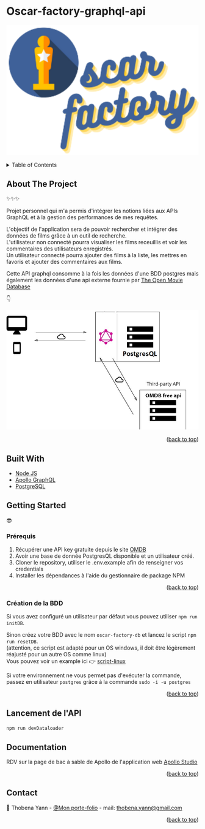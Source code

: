 # Oscar-factory-graphql-api

![logo](./assets/images/logo-oscar-factory.svg)

<!-- TABLE OF CONTENTS -->
<details>
  <summary>Table of Contents</summary>
  <ol>
    <li>
      <a href="#about-the-project">About The Project</a>
      <ul>
        <li><a href="#built-with">Built With</a></li>
      </ul>
    </li>
    <li>
      <a href="#getting-started">Getting Started</a>
      <ul>
        <li><a href="#prérequis">Prérequis</a></li>
        <li><a href="#création-de-la-bdd">Création de la BDD</a></li>
      </ul>
    </li>
    <li><a href="#lancement-de-lapi">Lancement de l'API</a></li>
    <li><a href="#documentation">Documentation</a></li>
    <li><a href="#contact">Contact</a></li>
  </ol>
</details>

## About The Project
:sparkles::sparkles::sparkles:

Projet personnel qui m'a permis d'intégrer les notions liées aux APIs GraphQL et à la gestion des performances de mes requêtes.

L'objectif de l'application sera de pouvoir rechercher et intégrer des données de films grâce à un outil de recherche.<br/>
L'utilisateur non connecté pourra visualiser les films receuillis et voir les commentaires des utilisateurs enregistrés.<br/>
Un utilisateur connecté pourra ajouter des films à la liste, les mettres en favoris et ajouter des commentaires aux films.

Cette API graphql consomme à la fois les données d'une BDD postgres mais également les données d'une api externe fournie par [The Open Movie Database](https://www.omdbapi.com/)

:point_down:

![schema](./assets/images/schema.jpg)

<p align="right">(<a href="#top">back to top</a>)</p>

## Built With

* [Node JS](https://nodejs.org/en/)
* [Apollo GraphQL](https://www.apollographql.com/)
* [PostgreSQL](https://www.postgresql.org/)

## Getting Started
:sunglasses:
### Prérequis

1. Récupérer une API key gratuite depuis le site [OMDB](https://www.omdbapi.com/)
2. Avoir une base de donnée PostgresQL disponible et un utilisateur créé.
3. Cloner le repository, utiliser le .env.example afin de renseigner vos credentials
4. Installer les dépendances à l'aide du gestionnaire de package NPM

<p align="right">(<a href="#top">back to top</a>)</p>

### Création de la BDD

Si vous avez configuré un utilisateur par défaut vous pouvez utiliser `npm run initDB`.

Sinon créez votre BDD avec le nom `oscar-factory-db` et lancez le script `npm run resetDB`.<br/>
(attention, ce script est adapté pour un OS windows, il doit être légèrement réajusté pour un autre OS comme linux)<br/>
Vous pouvez voir un example ici :point_right: [script-linux](script-linux.md)

Si votre environnement ne vous permet pas d'exécuter la commande, passez en utilisateur `postgres` grâce à la commande `sudo -i -u postgres`

<p align="right">(<a href="#top">back to top</a>)</p>

## Lancement de l'API

`npm run devDataloader`

## Documentation

RDV sur la page de bac à sable de Apollo de l'application web [Apollo Studio](https://studio.apollographql.com/sandbox/explorer)

<p align="right">(<a href="#top">back to top</a>)</p>

## Contact

:speech_balloon: Thobena Yann - [@Mon porte-folio](https://thobena-yann-developpeur-web.netlify.app/) - mail: thobena.yann@gmail.com

<!-- Project Link: [https://github.com/github_username/repo_name](https://github.com/github_username/repo_name) -->

<p align="right">(<a href="#top">back to top</a>)</p>
